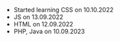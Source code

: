 - Started learning CSS on 10.10.2022
- JS on 13.09.2022 
- HTML on 12.09.2022
- PHP, Java on 10.09.2023
